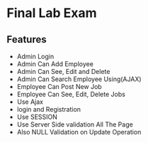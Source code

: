 # Final Lab Exam

##  Features

-   Admin Login
-   Admin Can Add Employee
-   Admin Can See, Edit and Delete
-   Admin Can Search Employee Using(AJAX)
-   Employee Can Post New Job
-   Employee Can See, Edit, Delete Jobs
-   Use Ajax
-   login and Registration
-   Use SESSION
-   Use Server Side validation All The Page
-   Also NULL Validation on Update Operation

